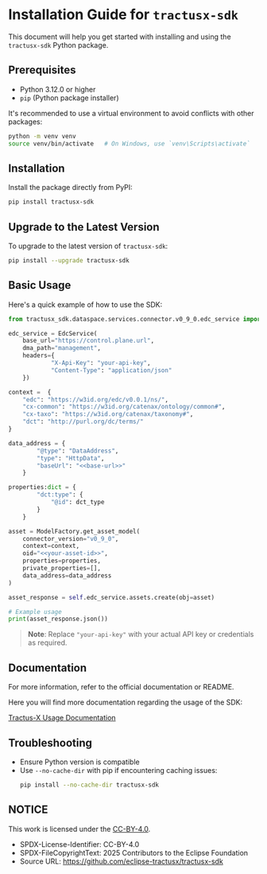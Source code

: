 
# Installation Guide for `tractusx-sdk`

This document will help you get started with installing and using the `tractusx-sdk` Python package.

## Prerequisites

- Python 3.12.0 or higher
- `pip` (Python package installer)

It's recommended to use a virtual environment to avoid conflicts with other packages:

```bash
python -m venv venv
source venv/bin/activate   # On Windows, use `venv\Scripts\activate`
```

## Installation

Install the package directly from PyPI:

```bash
pip install tractusx-sdk
```

## Upgrade to the Latest Version

To upgrade to the latest version of `tractusx-sdk`:

```bash
pip install --upgrade tractusx-sdk
```

## Basic Usage

Here's a quick example of how to use the SDK:

```python
from tractusx_sdk.dataspace.services.connector.v0_9_0.edc_service import EdcService

edc_service = EdcService(
    base_url="https://control.plane.url", 
    dma_path="management",
    headers={
            "X-Api-Key": "your-api-key",
            "Content-Type": "application/json"
    })

context =  {
    "edc": "https://w3id.org/edc/v0.0.1/ns/",
    "cx-common": "https://w3id.org/catenax/ontology/common#",
    "cx-taxo": "https://w3id.org/catenax/taxonomy#",
    "dct": "http://purl.org/dc/terms/"
}

data_address = { 
        "@type": "DataAddress",
        "type": "HttpData",
        "baseUrl": "<<base-url>>"
    }

properties:dict = {
        "dct:type": {
            "@id": dct_type
        }
    }

asset = ModelFactory.get_asset_model(
    connector_version="v0_9_0",
    context=context,
    oid="<<your-asset-id>>",
    properties=properties,
    private_properties=[],
    data_address=data_address
)

asset_response = self.edc_service.assets.create(obj=asset)

# Example usage
print(asset_response.json())
```

> **Note**: Replace `"your-api-key"` with your actual API key or credentials as required.

## Documentation

For more information, refer to the official documentation or README.

Here you will find more documentation regarding the usage of the SDK:

[Tractus-X Usage Documentation](./docs/user/README.md)

## Troubleshooting

- Ensure Python version is compatible
- Use `--no-cache-dir` with pip if encountering caching issues:
  ```bash
  pip install --no-cache-dir tractusx-sdk
  ```

## NOTICE

This work is licensed under the [CC-BY-4.0](https://creativecommons.org/licenses/by/4.0/legalcode).

- SPDX-License-Identifier: CC-BY-4.0
- SPDX-FileCopyrightText: 2025 Contributors to the Eclipse Foundation
- Source URL: https://github.com/eclipse-tractusx/tractusx-sdk
